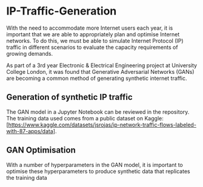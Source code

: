 # IP-Traffic-Generation

With the need to accommodate more Internet users each year, it is important that we are able to appropriately plan and optimise Internet networks. To do this, we must be able to simulate Internet Protocol (IP) traffic in different scenarios to evaluate the capacity requirements of growing demands. 

As part of a 3rd year Electronic & Electrical Engineering project at University College London, it was found that Generative Adversarial Networks (GANs) are becoming a common method of generating synthetic internet traffic.

## Generation of synthetic IP traffic
The GAN model in a Jupyter Notebook can be reviewed in the repository. The training data used comes from a public dataset on Kaggle: [https://www.kaggle.com/datasets/jsrojas/ip-network-traffic-flows-labeled-with-87-apps/data]. 

## GAN Optimisation
With a number of hyperparameters in the GAN model, it is important to optimise these hyperparameters to produce synthetic data that replicates the training data

